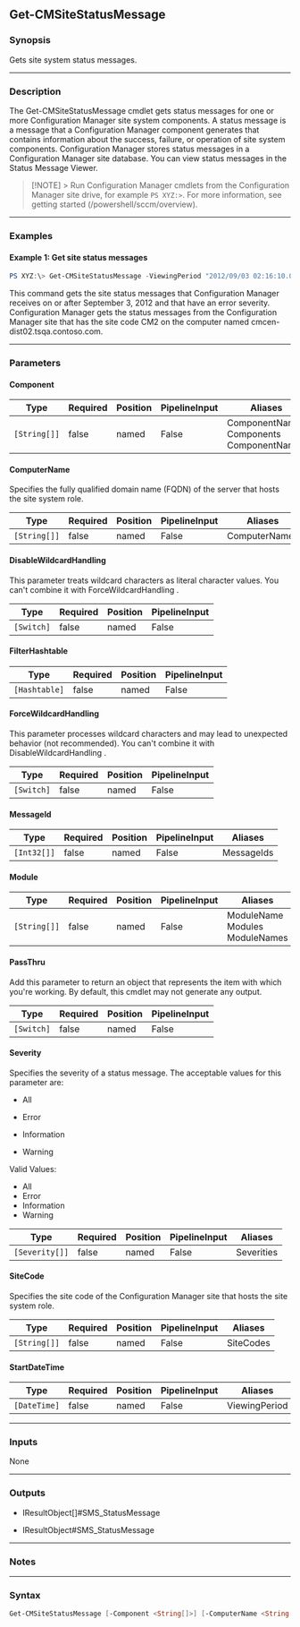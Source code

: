 Get-CMSiteStatusMessage
-----------------------




### Synopsis
Gets site system status messages.



---


### Description

The Get-CMSiteStatusMessage cmdlet gets status messages for one or more Configuration Manager site system components. A status message is a message that a Configuration Manager component generates that contains information about the success, failure, or operation of site system components. Configuration Manager stores status messages in a Configuration Manager site database. You can view status messages in the Status Message Viewer.



> [!NOTE] > Run Configuration Manager cmdlets from the Configuration Manager site drive, for example `PS XYZ:>`. For more information, see getting started (/powershell/sccm/overview).



---


### Examples
#### Example 1: Get site status messages
```PowerShell
PS XYZ:\> Get-CMSiteStatusMessage -ViewingPeriod "2012/09/03 02:16:10.000" -ComputerName "cmcen-dist02" -Severity Error -SiteCode "CM2"
```
This command gets the site status messages that Configuration Manager receives on or after September 3, 2012 and that have an error severity. Configuration Manager gets the status messages from the Configuration Manager site that has the site code CM2 on the computer named cmcen-dist02.tsqa.contoso.com.


---


### Parameters
#### **Component**








|Type        |Required|Position|PipelineInput|Aliases                                        |
|------------|--------|--------|-------------|-----------------------------------------------|
|`[String[]]`|false   |named   |False        |ComponentName<br/>Components<br/>ComponentNames|



#### **ComputerName**

Specifies the fully qualified domain name (FQDN) of the server that hosts the site system role.






|Type        |Required|Position|PipelineInput|Aliases      |
|------------|--------|--------|-------------|-------------|
|`[String[]]`|false   |named   |False        |ComputerNames|



#### **DisableWildcardHandling**

This parameter treats wildcard characters as literal character values. You can't combine it with ForceWildcardHandling .






|Type      |Required|Position|PipelineInput|
|----------|--------|--------|-------------|
|`[Switch]`|false   |named   |False        |



#### **FilterHashtable**








|Type         |Required|Position|PipelineInput|
|-------------|--------|--------|-------------|
|`[Hashtable]`|false   |named   |False        |



#### **ForceWildcardHandling**

This parameter processes wildcard characters and may lead to unexpected behavior (not recommended). You can't combine it with DisableWildcardHandling .






|Type      |Required|Position|PipelineInput|
|----------|--------|--------|-------------|
|`[Switch]`|false   |named   |False        |



#### **MessageId**








|Type       |Required|Position|PipelineInput|Aliases   |
|-----------|--------|--------|-------------|----------|
|`[Int32[]]`|false   |named   |False        |MessageIds|



#### **Module**








|Type        |Required|Position|PipelineInput|Aliases                               |
|------------|--------|--------|-------------|--------------------------------------|
|`[String[]]`|false   |named   |False        |ModuleName<br/>Modules<br/>ModuleNames|



#### **PassThru**

Add this parameter to return an object that represents the item with which you're working. By default, this cmdlet may not generate any output.






|Type      |Required|Position|PipelineInput|
|----------|--------|--------|-------------|
|`[Switch]`|false   |named   |False        |



#### **Severity**

Specifies the severity of a status message. The acceptable values for this parameter are:


* All


* Error


* Information


* Warning



Valid Values:

* All
* Error
* Information
* Warning






|Type          |Required|Position|PipelineInput|Aliases   |
|--------------|--------|--------|-------------|----------|
|`[Severity[]]`|false   |named   |False        |Severities|



#### **SiteCode**

Specifies the site code of the Configuration Manager site that hosts the site system role.






|Type        |Required|Position|PipelineInput|Aliases  |
|------------|--------|--------|-------------|---------|
|`[String[]]`|false   |named   |False        |SiteCodes|



#### **StartDateTime**








|Type        |Required|Position|PipelineInput|Aliases      |
|------------|--------|--------|-------------|-------------|
|`[DateTime]`|false   |named   |False        |ViewingPeriod|





---


### Inputs
None





---


### Outputs
* IResultObject[]#SMS_StatusMessage


* IResultObject#SMS_StatusMessage






---


### Notes




---


### Syntax
```PowerShell
Get-CMSiteStatusMessage [-Component <String[]>] [-ComputerName <String[]>] [-DisableWildcardHandling] [-FilterHashtable <Hashtable>] [-ForceWildcardHandling] [-MessageId <Int32[]>] [-Module <String[]>] [-PassThru] [-Severity {All | Error | Information | Warning}] [-SiteCode <String[]>] [-StartDateTime <DateTime>] [<CommonParameters>]
```
